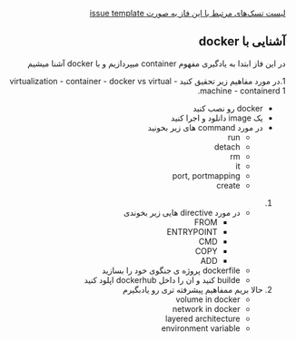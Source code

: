 <div dir="rtl" align='right'>

[لیست تسک‌های مرتبط با این فاز به صورت issue template](./issue-Phase06.md)
 ## آشنایی با docker
  
در این فاز ابتدا به یادگیری مفهوم container میپردازیم و با docker  آشنا میشیم

1.در مورد مفاهیم زیر تحقیق کنید
    - virtualization
    - container
    - docker vs virtual machine
    - containerd
1. 
   - docker  رو نصب کنید
   - یک image دانلود و اجرا کنید
   - در مورد command های زیر بخونید
       - run
       - detach
       - rm
       - it
       - port, portmapping
       - create
1. 
    - در مورد directive هایی زیر بخوندی
        - FROM
        - ENTRYPOINT
        - CMD
        - COPY
        - ADD
    - dockerfile پروژه ی جنگوی خود را بسازید
    - builde کنید و ان را داخل dockerhub اپلود کنید
1. حالا بریم ممفاهیم پیشرفته تری رو یادبگیرم
    - volume in docker
    - network in docker
    - layered architecture
    - environment variable
 


    




</div>
